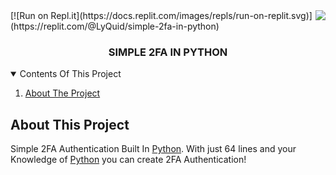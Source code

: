 <img src="https://www.python.org/static/community_logos/python-powered-h-140x182.png" align="right"/>
[![Run on Repl.it](https://docs.replit.com/images/repls/run-on-replit.svg)](https://replit.com/@LyQuid/simple-2fa-in-python)

<h3 align="center">SIMPLE 2FA IN PYTHON</h3>

<details open="open">
  <summary>Contents Of This Project</summary>
  <ol>
    <li>
      <a href="#about-the-project">About The Project</a>
      <ul>
  </ol>
</details>

## About This Project

Simple 2FA Authentication Built In [Python](https://www.python.org/). With just 64 lines and your Knowledge of [Python](https://www.python.org/) you can create 2FA Authentication!
